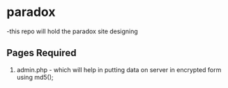 # paradox
-this repo will hold the paradox site designing

## Pages Required 
1) admin.php - which will help in putting data on server in encrypted form using md5();
